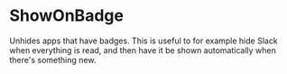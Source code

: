 # ShowOnBadge

Unhides apps that have badges. This is useful to for example hide Slack when everything is read, and then have it be shown automatically when there's something new.
